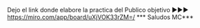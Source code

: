 Dejo el link donde elabore la practica del Publico objetivo  ►►► https://miro.com/app/board/uXjVOK33rZM=/
*** Saludos MC***
